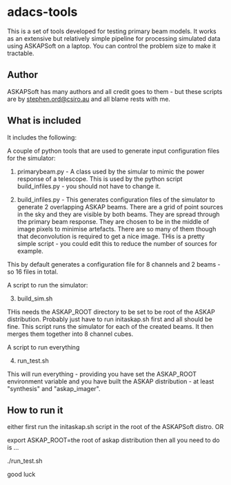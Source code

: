 # adacs-tools

This is a set of tools developed for testing primary beam models. It works as an extensive but relatively simple pipeline for processing simulated data using ASKAPSoft on a laptop. You can control the problem size to make it tractable.

## Author
ASKAPSoft has many authors and all credit goes to them - but these scripts are by stephen.ord@csiro.au and all blame rests with me.

## What is included
It includes the following:

A couple of python tools that are used to generate input configuration files for the simulator:

1. primarybeam.py - A class used by the simular to mimic the power response of a telescope. This is used by the python script build_infiles.py - you should not have to change it.

2. build_infiles.py - This generates configuration files of the simulator to generate 2 overlapping ASKAP beams. There are a grid of point sources in the sky and they are visible by both beams. They are spread through the primary beam response. They are chosen to be in the middle of image pixels to minimise artefacts. There are so many of them though that deconvolution is required to get a nice image. THis is a pretty simple script - you could edit this to reduce the number of sources for example.

This by default generates a configuration file for 8 channels and 2 beams - so 16 files in total.

A script to run the simulator:

3. build_sim.sh

THis needs the ASKAP_ROOT directory to be set to be root of the ASKAP distribution. Probably just have to run initaskap.sh first and all should be fine. This script runs the simulator for each of the created beams. It then merges them together into 8 channel cubes.

A script to run everything

4. run_test.sh

This will run everything - providing you have set the ASKAP_ROOT environment variable and you have built the ASKAP distribution - at least "synthesis" and "askap_imager".

## How to run it
either first run the initaskap.sh script in the root of the ASKAPSoft distro. OR

export ASKAP_ROOT=the root of askap distribution
then all you need to do is ...

./run_test.sh

good luck

